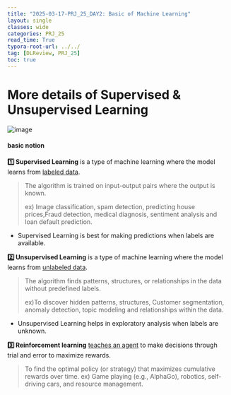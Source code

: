 ```yaml
---
title: "2025-03-17-PRJ_25_DAY2: Basic of Machine Learning"
layout: single
classes: wide
categories: PRJ_25
read_time: True
typora-root-url: ../../
tag: [DLReview, PRJ_25]
toc: true 
---
```

# More details of Supervised & Unsupervised Learning 
![image](https://github.com/user-attachments/assets/c17e4d10-30d6-416d-b4c1-a529b7b9a902)

 
#### basic notion

**1️⃣ Supervised Learning** is a type of machine learning where the model learns from <ins>labeled data</ins>.
> 
>The algorithm is trained on input-output pairs where the output is known.
> 
> ex) Image classification, spam detection, predicting house prices,Fraud detection, medical diagnosis, sentiment analysis and loan default prediction.
- Supervised Learning is best for making predictions when labels are available.



**2️⃣ Unsupervised Learning** is a type of machine learning where the model learns from <ins>unlabeled data</ins>.
> 
>The algorithm finds patterns, structures, or relationships in the data without predefined labels.
> 
> ex)To discover hidden patterns, structures, Customer segmentation, anomaly detection, topic modeling and relationships within the data.
- Unsupervised Learning helps in exploratory analysis when labels are unknown.

 
**3️⃣ Reinforcement learning** <ins>teaches an agent</ins> to make decisions through trial and error to maximize rewards.
> To find the optimal policy (or strategy) that maximizes cumulative rewards over time.
> ex) Game playing (e.g., AlphaGo), robotics, self-driving cars, and resource management.
